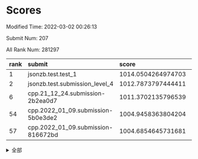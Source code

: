 # Scores

Modified Time: 2022-03-02 00:26:13

Submit Num: 207

All Rank Num: 281297

| rank |               submit               |       score        |       sigma        | pk_num |
| :--- | :--------------------------------- | :----------------- | :----------------- | :----- |
| 1    | jsonzb.test.test_1                 | 1014.0504264974703 | 0.8040149458200488 | 5432   |
| 2    | jsonzb.test.submission_level_4     | 1012.7873797444411 | 0.8207371732473844 | 5427   |
| 6    | cpp.21_12_24.submission-2b2ea0d7   | 1011.3702135796539 | 0.7598841496606467 | 5437   |
| 54   | cpp.2022_01_09.submission-5b0e3de2 | 1004.9458363804204 | 0.7225441024949654 | 5433   |
| 57   | cpp.2022_01_09.submission-816672bd | 1004.6854645731681 | 0.7131389778959664 | 5431   |


<details>
<summary>全部</summary>

| rank |                 submit                 |       score        |       sigma        | pk_num |
| :--- | :------------------------------------- | :----------------- | :----------------- | :----- |
| 1    | jsonzb.test.test_1                     | 1014.0504264974703 | 0.8040149458200488 | 5432   |
| 2    | jsonzb.test.submission_level_4         | 1012.7873797444411 | 0.8207371732473844 | 5427   |
| 3    | gobigger.level_3.submission_level_3_36 | 1011.5283138562993 | 0.7771224051387371 | 5438   |
| 4    | gobigger.level_3.submission_level_3_10 | 1011.4974455236194 | 0.7887599117388168 | 5438   |
| 5    | gobigger.level_3.submission_level_3_41 | 1011.3782669473826 | 0.7912955211630844 | 5435   |
| 6    | cpp.21_12_24.submission-2b2ea0d7       | 1011.3702135796539 | 0.7598841496606467 | 5437   |
| 7    | gobigger.level_3.submission_level_3_38 | 1011.2042304783289 | 0.7764295100023109 | 5437   |
| 8    | gobigger.level_3.submission_level_3_40 | 1011.183594050383  | 0.7681831030702497 | 5436   |
| 9    | gobigger.level_3.submission_level_3_15 | 1011.1761742225465 | 0.7475526485675918 | 5432   |
| 10   | gobigger.level_3.submission_level_3_25 | 1011.1671276364174 | 0.7665214917477484 | 5436   |
| 11   | gobigger.level_3.submission_level_3_13 | 1011.0028640145752 | 0.7657560450076627 | 5441   |
| 12   | gobigger.level_3.submission_level_3_5  | 1010.9943716816275 | 0.7930174691503226 | 5435   |
| 13   | gobigger.level_3.submission_level_3_7  | 1010.6359071581583 | 0.76353312333041   | 5435   |
| 14   | gobigger.level_3.submission_level_3_34 | 1010.6019883734557 | 0.7579326108945725 | 5437   |
| 15   | gobigger.level_3.submission_level_3_33 | 1010.5962013154732 | 0.768088233773863  | 5437   |
| 16   | gobigger.level_3.submission_level_3_31 | 1010.5009682948266 | 0.7488969135233852 | 5432   |
| 17   | gobigger.level_3.submission_level_3_42 | 1010.4887508315758 | 0.7576190635998284 | 5440   |
| 18   | gobigger.level_3.submission_level_3_49 | 1010.3853926031561 | 0.773697493897236  | 5438   |
| 19   | gobigger.level_3.submission_level_3_23 | 1010.3838397149403 | 0.7641532396923196 | 5435   |
| 20   | gobigger.level_3.submission_level_3_22 | 1010.3660454732145 | 0.7664351001164739 | 5434   |
| 21   | gobigger.level_3.submission_level_3_32 | 1010.3361770113663 | 0.7608121757121291 | 5433   |
| 22   | gobigger.level_3.submission_level_3_35 | 1010.2936938687839 | 0.7591404675314861 | 5440   |
| 23   | gobigger.level_3.submission_level_3_24 | 1010.292475957687  | 0.7645138215077802 | 5441   |
| 24   | gobigger.level_3.submission_level_3_44 | 1010.2902096667325 | 0.7735689139216958 | 5436   |
| 25   | gobigger.level_3.submission_level_3_28 | 1010.2860418369048 | 0.7720188407387047 | 5430   |
| 26   | gobigger.level_3.submission_level_3_16 | 1010.2825239077063 | 0.7296332671467689 | 5434   |
| 27   | gobigger.level_3.submission_level_3_43 | 1010.191887542434  | 0.7819683177442702 | 5432   |
| 28   | gobigger.level_3.submission_level_3_47 | 1010.1868778411833 | 0.759269377994627  | 5436   |
| 29   | gobigger.level_3.submission_level_3_20 | 1010.1460382058733 | 0.7597803872316986 | 5436   |
| 30   | gobigger.level_3.submission_level_3_21 | 1010.1264264397734 | 0.7652151822729417 | 5438   |
| 31   | gobigger.level_3.submission_level_3_46 | 1010.0909383048894 | 0.7363512931264793 | 5430   |
| 32   | gobigger.level_3.submission_level_3_12 | 1009.9541708691298 | 0.7683994746538861 | 5434   |
| 33   | gobigger.level_3.submission_level_3_9  | 1009.850315697852  | 0.773726996502678  | 5435   |
| 34   | gobigger.level_3.submission_level_3_2  | 1009.8231176576345 | 0.771765576336431  | 5438   |
| 35   | gobigger.level_3.submission_level_3_1  | 1009.666629667189  | 0.7490571505897295 | 5435   |
| 36   | gobigger.level_3.submission_level_3_8  | 1009.6435234048298 | 0.7543129013898732 | 5433   |
| 37   | gobigger.level_3.submission_level_3_26 | 1009.5936613956306 | 0.7626743029351774 | 5436   |
| 38   | gobigger.level_3.submission_level_3_37 | 1009.5671081900216 | 0.7443475994152591 | 5435   |
| 39   | gobigger.level_3.submission_level_3_45 | 1009.5616776746609 | 0.7374119289542311 | 5430   |
| 40   | gobigger.level_3.submission_level_3_27 | 1009.4499471021714 | 0.7472382012784851 | 5440   |
| 41   | gobigger.level_3.submission_level_3_3  | 1009.3434552760424 | 0.751563801450212  | 5437   |
| 42   | gobigger.level_3.submission_level_3_14 | 1009.2335834126542 | 0.7560312354561134 | 5435   |
| 43   | gobigger.level_3.submission_level_3_19 | 1008.900330116984  | 0.7533563534117431 | 5431   |
| 44   | gobigger.level_3.submission_level_3_29 | 1008.8479783326129 | 0.7792000774156447 | 5444   |
| 45   | gobigger.level_3.submission_level_3_39 | 1008.7684660468344 | 0.7383241913517764 | 5434   |
| 46   | gobigger.level_3.submission_level_3_30 | 1008.7426973981839 | 0.7438029795031259 | 5437   |
| 47   | gobigger.level_3.submission_level_3_11 | 1008.5321448260484 | 0.7330946081370856 | 5432   |
| 48   | gobigger.level_3.submission_level_3_48 | 1008.4332760052763 | 0.7576548047891807 | 5437   |
| 49   | gobigger.level_3.submission_level_3_4  | 1008.4015874252699 | 0.7641544625002548 | 5441   |
| 50   | gobigger.level_3.submission_level_3_0  | 1008.2952381625762 | 0.7385323436904242 | 5436   |
| 51   | gobigger.level_3.submission_level_3_18 | 1008.0165104512339 | 0.7390638077885985 | 5432   |
| 52   | gobigger.level_3.submission_level_3_17 | 1007.9646023529671 | 0.7421267762889916 | 5438   |
| 53   | gobigger.level_3.submission_level_3_6  | 1007.5618793148768 | 0.7457799464816091 | 5439   |
| 54   | cpp.2022_01_09.submission-5b0e3de2     | 1004.9458363804204 | 0.7225441024949654 | 5433   |
| 55   | gobigger.level_1.submission_level_1_37 | 1004.8424515028919 | 0.7240241213541783 | 5435   |
| 56   | gobigger.level_1.submission_level_1_14 | 1004.6926491323869 | 0.7291989911866695 | 5438   |
| 57   | cpp.2022_01_09.submission-816672bd     | 1004.6854645731681 | 0.7131389778959664 | 5431   |
| 58   | gobigger.level_1.submission_level_1_11 | 1004.6164337672092 | 0.7342496633357621 | 5437   |
| 59   | gobigger.level_1.submission_level_1_24 | 1004.4463076320995 | 0.7031708238284651 | 5434   |
| 60   | gobigger.level_1.submission_level_1_49 | 1004.432118822646  | 0.70101614801164   | 5437   |
| 61   | gobigger.level_1.submission_level_1_46 | 1004.194782902716  | 0.7205289598156797 | 5434   |
| 62   | gobigger.level_1.submission_level_1_30 | 1004.1648598980458 | 0.7175446495282793 | 5437   |
| 63   | gobigger.level_1.submission_level_1_27 | 1004.1612634621935 | 0.7188517375692064 | 5429   |
| 64   | gobigger.level_1.submission_level_1_7  | 1004.1016008908242 | 0.7154655488100177 | 5437   |
| 65   | gobigger.level_1.submission_level_1_4  | 1004.0893164818967 | 0.6988863967823628 | 5438   |
| 66   | gobigger.level_1.submission_level_1_48 | 1004.063628054786  | 0.7047096812791047 | 5434   |
| 67   | gobigger.level_1.submission_level_1_26 | 1004.0555004790699 | 0.7211490994026865 | 5436   |
| 68   | gobigger.level_1.submission_level_1_44 | 1003.8307397624517 | 0.712525044146355  | 5441   |
| 69   | gobigger.level_1.submission_level_1_8  | 1003.8132300805612 | 0.733108765654756  | 5437   |
| 70   | gobigger.level_1.submission_level_1_13 | 1003.7841557538668 | 0.7021719273725321 | 5438   |
| 71   | gobigger.level_1.submission_level_1_32 | 1003.7813332925924 | 0.7255857466964345 | 5436   |
| 72   | gobigger.level_1.submission_level_1_21 | 1003.7344541930327 | 0.7194330470735988 | 5446   |
| 73   | gobigger.level_1.submission_level_1_28 | 1003.7241759215827 | 0.7209015138271558 | 5439   |
| 74   | gobigger.level_1.submission_level_1_31 | 1003.6896192601056 | 0.7166783307642988 | 5437   |
| 75   | gobigger.level_1.submission_level_1_17 | 1003.6185838941869 | 0.7218992478727302 | 5436   |
| 76   | gobigger.level_1.submission_level_1_10 | 1003.5498605521486 | 0.7253913579282126 | 5437   |
| 77   | gobigger.level_1.submission_level_1_38 | 1003.4714360722809 | 0.7189698972676384 | 5434   |
| 78   | gobigger.level_1.submission_level_1_43 | 1003.427223819815  | 0.7047531050717213 | 5428   |
| 79   | gobigger.level_1.submission_level_1_20 | 1003.360786179603  | 0.7131753874468684 | 5435   |
| 80   | gobigger.level_1.submission_level_1_34 | 1003.2905304763489 | 0.7077677521627378 | 5435   |
| 81   | gobigger.level_1.submission_level_1_22 | 1003.2339167880028 | 0.7090211991431028 | 5437   |
| 82   | gobigger.level_1.submission_level_1_41 | 1003.2189487178337 | 0.7131996288446072 | 5436   |
| 83   | gobigger.level_1.submission_level_1_5  | 1003.206758690264  | 0.7118889597980602 | 5435   |
| 84   | gobigger.level_1.submission_level_1_35 | 1003.2018365615255 | 0.7276417102104045 | 5436   |
| 85   | gobigger.level_1.submission_level_1_25 | 1003.1349795109646 | 0.7228960798173225 | 5438   |
| 86   | gobigger.level_1.submission_level_1_1  | 1003.1294298224619 | 0.7088927489541046 | 5437   |
| 87   | gobigger.level_1.submission_level_1_15 | 1003.0655587506174 | 0.7115104759908066 | 5432   |
| 88   | gobigger.level_1.submission_level_1_18 | 1003.0360309816886 | 0.7202456406704807 | 5432   |
| 89   | gobigger.level_1.submission_level_1_9  | 1002.9085891390673 | 0.7106294277873076 | 5431   |
| 90   | gobigger.level_1.submission_level_1_16 | 1002.9014882396372 | 0.7137152577901058 | 5437   |
| 91   | gobigger.level_1.submission_level_1_19 | 1002.8915052741849 | 0.7102311562642795 | 5435   |
| 92   | gobigger.level_1.submission_level_1_29 | 1002.8301068128058 | 0.7317660703250873 | 5439   |
| 93   | gobigger.level_1.submission_level_1_33 | 1002.8249512610449 | 0.7110531791228273 | 5434   |
| 94   | gobigger.level_1.submission_level_1_36 | 1002.8012309233222 | 0.7207837863065877 | 5439   |
| 95   | gobigger.level_1.submission_level_1_47 | 1002.7699637912101 | 0.7141792290399467 | 5435   |
| 96   | gobigger.level_1.submission_level_1_45 | 1002.755360254331  | 0.7080200672902651 | 5437   |
| 97   | gobigger.level_1.submission_level_1_2  | 1002.5888588913505 | 0.7235061149245375 | 5443   |
| 98   | gobigger.level_1.submission_level_1_40 | 1002.5791123612078 | 0.7179094633877815 | 5435   |
| 99   | gobigger.level_1.submission_level_1_3  | 1002.433121516156  | 0.7132964861404791 | 5439   |
| 100  | gobigger.level_1.submission_level_1_0  | 1002.4146434080197 | 0.7152599362539103 | 5437   |
| 101  | gobigger.level_1.submission_level_1_12 | 1002.2519555465665 | 0.7180194349410869 | 5442   |
| 102  | gobigger.level_1.submission_level_1_6  | 1002.2176024894899 | 0.7083512118103948 | 5437   |
| 103  | gobigger.level_1.submission_level_1_39 | 1002.0708225111131 | 0.7136455843477648 | 5440   |
| 104  | gobigger.level_1.submission_level_1_23 | 1001.8484101983014 | 0.71319947387004   | 5434   |
| 105  | gobigger.level_1.submission_level_1_42 | 1001.6472228682829 | 0.7183736763453962 | 5441   |
| 106  | gobigger.random.submission_random_19   | 997.993319970299   | 0.7022083839707538 | 5439   |
| 107  | gobigger.random.submission_random_18   | 997.5740726384097  | 0.7203177400565647 | 5432   |
| 108  | gobigger.random.submission_random_11   | 997.0877218907889  | 0.7164252077963283 | 5436   |
| 109  | gobigger.random.submission_random_13   | 996.9463258979563  | 0.7046219751174977 | 5441   |
| 110  | gobigger.random.submission_random_1    | 996.8575922642906  | 0.7180928198184691 | 5432   |
| 111  | gobigger.random.submission_random_37   | 996.6992806686018  | 0.7091634433161601 | 5430   |
| 112  | gobigger.random.submission_random_10   | 996.694912958069   | 0.7100782780857563 | 5435   |
| 113  | gobigger.random.submission_random_34   | 996.6033997539042  | 0.6954240011665863 | 5433   |
| 114  | gobigger.random.submission_random_9    | 996.5879655153515  | 0.7210563355535259 | 5436   |
| 115  | gobigger.random.submission_random_5    | 996.5360523000859  | 0.713655261360019  | 5434   |
| 116  | gobigger.random.submission_random_47   | 996.4229398400194  | 0.7138734992752301 | 5434   |
| 117  | gobigger.random.submission_random_41   | 996.421219483515   | 0.7015843385538807 | 5436   |
| 118  | gobigger.random.submission_random_44   | 996.4173952185339  | 0.7182776522821835 | 5436   |
| 119  | gobigger.random.submission_random_7    | 996.3890263600593  | 0.7135940707356544 | 5435   |
| 120  | gobigger.random.submission_random_49   | 996.3443771546712  | 0.7093755207217641 | 5438   |
| 121  | gobigger.random.submission_random_16   | 996.3063370207713  | 0.6975233003911305 | 5442   |
| 122  | gobigger.random.submission_random_27   | 996.2826977945215  | 0.7066394350617444 | 5437   |
| 123  | gobigger.random.submission_random_29   | 996.2736097677233  | 0.7029439585765531 | 5435   |
| 124  | gobigger.random.submission_random_38   | 996.2540756944294  | 0.7108851936416004 | 5434   |
| 125  | gobigger.random.submission_random_42   | 996.236437961259   | 0.7073934238726303 | 5431   |
| 126  | gobigger.random.submission_random_14   | 996.2287749556596  | 0.7194332727444935 | 5428   |
| 127  | gobigger.random.submission_random_22   | 996.2199356539387  | 0.7101914224723512 | 5437   |
| 128  | gobigger.random.submission_random_26   | 996.1563064402433  | 0.7258952939623827 | 5440   |
| 129  | gobigger.random.submission_random_48   | 996.1362690597542  | 0.7073305863950894 | 5431   |
| 130  | gobigger.random.submission_random_39   | 996.1313866631141  | 0.7198866162722686 | 5432   |
| 131  | gobigger.random.submission_random_28   | 996.1210423487927  | 0.7080540911995707 | 5432   |
| 132  | gobigger.random.submission_random_40   | 996.0733734480746  | 0.7075830045193784 | 5441   |
| 133  | gobigger.random.submission_random_12   | 996.0507234353641  | 0.7135929727160987 | 5436   |
| 134  | gobigger.random.submission_random_24   | 996.049770163565   | 0.7027047652375717 | 5439   |
| 135  | gobigger.random.submission_random_25   | 995.9451985827802  | 0.7102797973390894 | 5442   |
| 136  | gobigger.random.submission_random_23   | 995.9413204544365  | 0.7319574245776048 | 5435   |
| 137  | gobigger.random.submission_random_0    | 995.9352478163553  | 0.7147593373539857 | 5441   |
| 138  | gobigger.random.submission_random_21   | 995.8483223497168  | 0.7053765863886631 | 5433   |
| 139  | gobigger.random.submission_random_46   | 995.8364745199248  | 0.7151134956548396 | 5436   |
| 140  | gobigger.random.submission_random_3    | 995.7470480319133  | 0.7063993645863554 | 5441   |
| 141  | gobigger.random.submission_random_32   | 995.7219893748008  | 0.711311027611849  | 5437   |
| 142  | gobigger.random.submission_random_17   | 995.6884325159805  | 0.7043080774827047 | 5440   |
| 143  | gobigger.random.submission_random_30   | 995.5513827733439  | 0.7265009556168417 | 5437   |
| 144  | gobigger.random.submission_random_6    | 995.4675158857834  | 0.7088328865034367 | 5429   |
| 145  | gobigger.random.submission_random_8    | 995.4095939149204  | 0.7147140327096306 | 5435   |
| 146  | gobigger.random.submission_random_45   | 995.3500736437566  | 0.7060838008491385 | 5439   |
| 147  | gobigger.random.submission_random_33   | 995.248455869622   | 0.7172787273105952 | 5435   |
| 148  | gobigger.random.submission_random_4    | 995.1424922371415  | 0.7113706524258615 | 5438   |
| 149  | gobigger.random.submission_random_43   | 995.1261890356031  | 0.7065408996283888 | 5435   |
| 150  | gobigger.random.submission_random_15   | 995.0790044827618  | 0.7103155479878417 | 5432   |
| 151  | gobigger.random.submission_random_36   | 995.0276564982362  | 0.7132857112117866 | 5435   |
| 152  | gobigger.random.submission_random_31   | 995.0256149965506  | 0.7108840758769712 | 5431   |
| 153  | gobigger.random.submission_random_20   | 994.7779414517161  | 0.7131044219810643 | 5439   |
| 154  | gobigger.random.submission_random_2    | 994.5111373668143  | 0.7207820753554721 | 5430   |
| 155  | gobigger.random.submission_random_35   | 994.3660355518999  | 0.7132507201465361 | 5435   |
| 156  | gobigger.level_2.submission_level_2_48 | 994.042947036334   | 0.7239780596755211 | 5433   |
| 157  | gobigger.level_2.submission_level_2_31 | 993.9169229837754  | 0.7368845855141097 | 5436   |
| 158  | gobigger.level_2.submission_level_2_10 | 993.7127206243558  | 0.7385343015683788 | 5436   |
| 159  | gobigger.level_2.submission_level_2_32 | 993.516790971039   | 0.7367267028979794 | 5440   |
| 160  | gobigger.level_2.submission_level_2_20 | 993.3205369263933  | 0.7325449742173561 | 5438   |
| 161  | gobigger.level_2.submission_level_2_9  | 993.3159218665979  | 0.7285699779788852 | 5430   |
| 162  | gobigger.level_2.submission_level_2_19 | 993.3121961858255  | 0.7458832238206619 | 5437   |
| 163  | gobigger.level_2.submission_level_2_0  | 993.2698526561907  | 0.7436286243108643 | 5432   |
| 164  | gobigger.level_2.submission_level_2_25 | 993.0471690756634  | 0.7407711129629219 | 5434   |
| 165  | gobigger.level_2.submission_level_2_28 | 992.9598039096809  | 0.7333309137853484 | 5436   |
| 166  | gobigger.level_2.submission_level_2_2  | 992.9360051552817  | 0.7397425837391327 | 5430   |
| 167  | gobigger.level_2.submission_level_2_8  | 992.8732651447585  | 0.7407397483727933 | 5438   |
| 168  | gobigger.level_2.submission_level_2_21 | 992.8435324854023  | 0.7289683586978143 | 5433   |
| 169  | gobigger.level_2.submission_level_2_18 | 992.8287629538634  | 0.7399924292157237 | 5439   |
| 170  | gobigger.level_2.submission_level_2_3  | 992.8263851214948  | 0.7341563019768556 | 5434   |
| 171  | gobigger.level_2.submission_level_2_27 | 992.7819005792828  | 0.7303712457412218 | 5435   |
| 172  | gobigger.level_2.submission_level_2_11 | 992.7108714997835  | 0.7495336085514717 | 5439   |
| 173  | gobigger.level_2.submission_level_2_7  | 992.6342309913232  | 0.7448952116963042 | 5434   |
| 174  | gobigger.level_2.submission_level_2_44 | 992.6229407997927  | 0.7469163607304061 | 5437   |
| 175  | gobigger.level_2.submission_level_2_12 | 992.448015096847   | 0.7510317012737336 | 5440   |
| 176  | gobigger.level_2.submission_level_2_22 | 992.3285471502397  | 0.7431760787560927 | 5437   |
| 177  | gobigger.level_2.submission_level_2_16 | 992.260491874318   | 0.7443080786190583 | 5425   |
| 178  | gobigger.level_2.submission_level_2_24 | 992.1876692498068  | 0.7425437957360485 | 5436   |
| 179  | gobigger.level_2.submission_level_2_33 | 992.1803011525111  | 0.7522391299723279 | 5433   |
| 180  | gobigger.level_2.submission_level_2_23 | 992.1736899980046  | 0.7532899144588955 | 5445   |
| 181  | gobigger.level_2.submission_level_2_41 | 992.1388467580255  | 0.7464114435645043 | 5439   |
| 182  | gobigger.level_2.submission_level_2_46 | 991.9737815645827  | 0.7742345711299377 | 5434   |
| 183  | gobigger.level_2.submission_level_2_15 | 991.9249306162408  | 0.7377868548429881 | 5436   |
| 184  | gobigger.level_2.submission_level_2_38 | 991.7749978130546  | 0.7422804307307327 | 5431   |
| 185  | gobigger.level_2.submission_level_2_5  | 991.6915630200469  | 0.7481426021790027 | 5434   |
| 186  | gobigger.level_2.submission_level_2_34 | 991.6502263940368  | 0.7377577813711327 | 5437   |
| 187  | gobigger.level_2.submission_level_2_30 | 991.5923011823127  | 0.755220186363177  | 5437   |
| 188  | gobigger.level_2.submission_level_2_6  | 991.487820255787   | 0.7705470411195037 | 5433   |
| 189  | gobigger.level_2.submission_level_2_42 | 991.3654608484587  | 0.7492331169825188 | 5437   |
| 190  | gobigger.level_2.submission_level_2_40 | 991.3403057088688  | 0.7634186205410001 | 5436   |
| 191  | gobigger.level_2.submission_level_2_17 | 991.1953704703163  | 0.7490674263665986 | 5437   |
| 192  | gobigger.level_2.submission_level_2_49 | 991.1249974995296  | 0.7696142877020192 | 5435   |
| 193  | gobigger.level_2.submission_level_2_14 | 991.121617137014   | 0.7639759453106321 | 5432   |
| 194  | gobigger.level_2.submission_level_2_35 | 991.0962494742979  | 0.7607292090624109 | 5437   |
| 195  | gobigger.level_2.submission_level_2_47 | 990.9060144710865  | 0.7719221220111917 | 5433   |
| 196  | gobigger.level_2.submission_level_2_29 | 990.8873651042062  | 0.748310334466698  | 5430   |
| 197  | gobigger.level_2.submission_level_2_4  | 990.833292115329   | 0.7723986136390727 | 5437   |
| 198  | gobigger.level_2.submission_level_2_36 | 990.8123240044102  | 0.7567808606613081 | 5437   |
| 199  | gobigger.level_2.submission_level_2_37 | 990.7228285866446  | 0.7795107318183025 | 5434   |
| 200  | gobigger.level_2.submission_level_2_45 | 990.7132459414019  | 0.7852756331324264 | 5437   |
| 201  | gobigger.level_2.submission_level_2_13 | 990.6187856784392  | 0.7565567298067397 | 5436   |
| 202  | gobigger.level_2.submission_level_2_39 | 990.4589055703075  | 0.7698927658360063 | 5435   |
| 203  | gobigger.level_2.submission_level_2_43 | 990.3673971267006  | 0.7538819124840079 | 5438   |
| 204  | gobigger.level_2.submission_level_2_1  | 990.084539685034   | 0.7681424658854272 | 5428   |
| 205  | gobigger.level_2.submission_level_2_26 | 989.5601260419041  | 0.7860040728483041 | 5439   |
| 206  | gobigger.none.submission_none_0        | 978.3378930285647  | 1.2625038753568354 | 5437   |
| 207  | gobigger.none.submission_none_1        | 976.207991378502   | 1.4680332156351714 | 5437   |

</details>